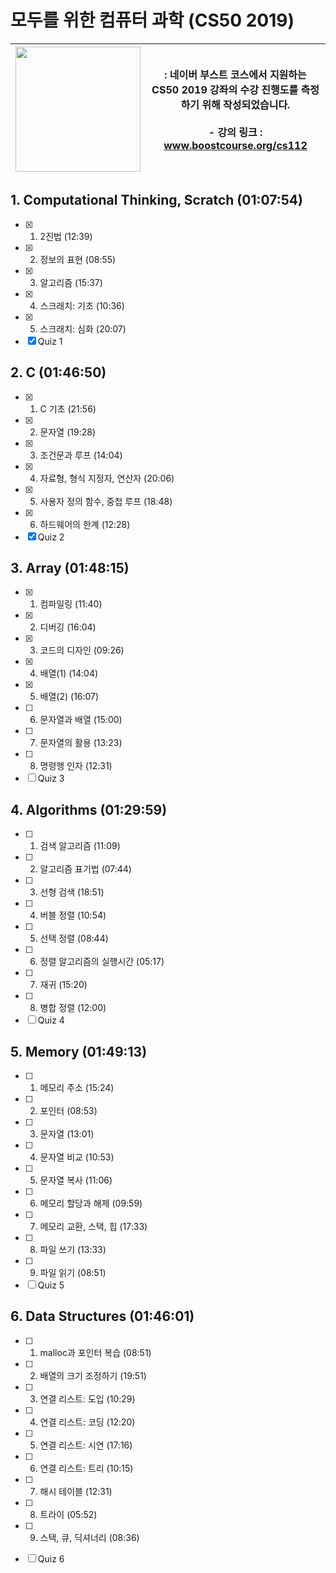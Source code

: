 # 모두를 위한 컴퓨터 과학 (CS50 2019)
|<img src="https://online-learning.harvard.edu/sites/default/files/styles/social_share/public/course/cs50x-original.jpg?itok=kR_JV8DW" width="200">| : 네이버 부스트 코스에서 지원하는 **CS50 2019** 강좌의 수강 진행도를 측정하기 위해 작성되었습니다. <br/><br/> - 강의 링크 : www.boostcourse.org/cs112 |
|------|---|


## 1. Computational Thinking, Scratch (01:07:54)
- [x] 1) 2진법 (12:39)
- [x] 2) 정보의 표현 (08:55)
- [x] 3) 알고리즘 (15:37)
- [x] 4) 스크래치: 기초 (10:36)
- [x] 5) 스크래치: 심화 (20:07)
- [x] Quiz 1

## 2. C (01:46:50)
- [x] 1) C 기초 (21:56)
- [x] 2) 문자열 (19:28)
- [x] 3) 조건문과 루프 (14:04)
- [x] 4) 자료형, 형식 지정자, 연산자 (20:06)
- [x] 5) 사용자 정의 함수, 중첩 루프 (18:48)
- [x] 6) 하드웨어의 한계 (12:28)
- [x] Quiz 2

## 3. Array (01:48:15)
- [x] 1) 컴파일링 (11:40)
- [x] 2) 디버깅 (16:04)
- [x] 3) 코드의 디자인 (09:26)
- [x] 4) 배열(1) (14:04)
- [x] 5) 배열(2) (16:07)
- [ ] 6) 문자열과 배열 (15:00)
- [ ] 7) 문자열의 활용 (13:23)
- [ ] 8) 명령행 인자 (12:31)
- [ ] Quiz 3

## 4. Algorithms (01:29:59)
- [ ] 1) 검색 알고리즘 (11:09)
- [ ] 2) 알고리즘 표기법 (07:44)
- [ ] 3) 선형 검색 (18:51)
- [ ] 4) 버블 정렬 (10:54)
- [ ] 5) 선택 정렬 (08:44)
- [ ] 6) 정렬 알고리즘의 실행시간 (05:17)
- [ ] 7) 재귀 (15:20)
- [ ] 8) 병합 정렬 (12:00)
- [ ] Quiz 4

## 5. Memory (01:49:13)
- [ ] 1) 메모리 주소 (15:24)
- [ ] 2) 포인터 (08:53)
- [ ] 3) 문자열 (13:01)
- [ ] 4) 문자열 비교 (10:53)
- [ ] 5) 문자열 복사 (11:06)
- [ ] 6) 메모리 할당과 해제 (09:59)
- [ ] 7) 메모리 교환, 스택, 힙 (17:33)
- [ ] 8) 파일 쓰기 (13:33)
- [ ] 9) 파일 읽기 (08:51)
- [ ] Quiz 5

## 6. Data Structures (01:46:01)
- [ ] 1) malloc과 포인터 복습 (08:51)
- [ ] 2) 배열의 크기 조정하기 (19:51)
- [ ] 3) 연결 리스트: 도입 (10:29)
- [ ] 4) 연결 리스트: 코딩 (12:20)
- [ ] 5) 연결 리스트: 시연 (17:16)
- [ ] 6) 연결 리스트: 트리 (10:15)
- [ ] 7) 해시 테이블 (12:31)
- [ ] 8) 트라이 (05:52)
- [ ] 9) 스택, 큐, 딕셔너리 (08:36)
- [ ] Quiz 6

